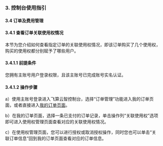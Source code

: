 ### 3. 控制台使用指引

#### 3.4 订单及费用管理

#### 3.4.1 查看订单关联使用权情况

本节为您介绍如何查看指定订单的关联使用权情况，即该订单购买了几个使用权，购买的使用权都分别赋予了哪些用户。

#### 3.4.1.1 前提条件

您拥有主账号用户登录权限，且该主账号已完成账号实名认证。

#### 3.4.1.2 操作步骤

a）使用主账号登录进入飞算云智控制台，选择“订单管理”功能进入我的订单页面，或者直接进入[我的订单页面](https://user.feisuanyz.com/orderManage/myOrder)。

b）在我的订单页面，选择一条已支付的订单记录，单击操作列“关联使用权”选项即可进入使用权管理页面查看对应的关联使用权情况。

c）在使用权管理页面，您可以进行授权或取消授权操作，同时您也可以单击“关联订单信息”回到我的订单页面查看对应的订单信息。
